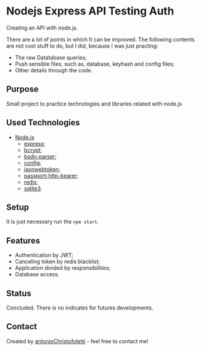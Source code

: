 # Nodejs Express API Testing Auth

Creating an API with node.js.

There are a lot of points in which It can be improved. The following contents are not cool stuff to do, but I did, because I was just practing:

- The raw Datatabase queries;
- Push sensible files, such as, database, keyhash and config files;
- Other details through the code.

## Purpose

Small project to practice technologies and libraries related with node.js

## Used Technologies

- [Node.js](https://nodejs.org/)
  - [express](https://expressjs.com/pt-br/);
  - [bcrypt](https://www.npmjs.com/package/bcryptjs);
  - [body-parser](https://www.npmjs.com/package/body-parser);
  - [config](https://www.npmjs.com/package/config);
  - [jsonwebtoken](https://www.npmjs.com/package/jsonwebtoken);
  - [passport-http-bearer](https://www.npmjs.com/package/passport-http-bearer);
  - [redis](https://www.npmjs.com/package/redis);
  - [sqlite3](https://www.npmjs.com/package/sqlite3).

## Setup

It is just necessary run the `npm start`.

## Features

- Authentication by JWT;
- Canceling token by redis blacklist;
- Application divided by responsibilities; 
- Database access.

## Status

Concluded. There is no indicates for futures developments.

## Contact

Created by [antonioChristofoletti](https://github.com/antonioChristofoletti) - feel free to contact me!
